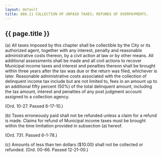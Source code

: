 ---
layout: default 
title: 880.11 COLLECTION OF UNPAID TAXES; REFUNDS OF OVERPAYMENTS.---

{{ page.title }}
----------------

​(a) All taxes imposed by this chapter shall be collectible by the City
or its authorized agent, together with any interest, penalty and
reasonable administrative costs thereon, by a civil action at law or by
other means. All additional assessments shall be made and all civil
actions to recover Municipal income taxes and interest and penalties
thereon shall be brought within three years after the tax was due or the
return was filed, whichever is later. Reasonable administrative costs
associated with the collection of delinquent income tax include but are
not limited to, fees in an amount up to an additional fifty percent
(50%) of the total delinquent amount, including the tax amount, interest
and penalties of any post judgment account assigned to a collection
agency.

(Ord. 10-27. Passed 6-17-10.)

​(b) Taxes erroneously paid shall not be refunded unless a claim for a
refund is made. Claims for refund of Municipal income taxes must be
brought within the time limitation provided in subsection (a) hereof.

(Ord. 731. Passed 6-1-78.)

​(c) Amounts of less than ten dollars (\$10.00) shall not be collected
or refunded. (Ord. 00-66. Passed 12-21-00.)
